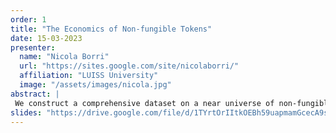 ```yaml
---
order: 1
title: "The Economics of Non-fungible Tokens"
date: 15-03-2023
presenter:
  name: "Nicola Borri"
  url: "https://sites.google.com/site/nicolaborri/"
  affiliation: "LUISS University"
  image: "/assets/images/nicola.jpg" 
abstract: |
 We construct a comprehensive dataset on a near universe of non-fungible token (NFT) transactions, create indices for the NFT market and its components, and analyze their properties. The NFT market return is significantly exposed to the cryptocurrency market return, but the majority of the NFT market variations remain unexplained. NFT market returns have low exposures to other cryptocurrency factors and factors from traditional asset markets. In the time-series, volatility and the NFT valuation ratio significantly predict NFT market returns. In the cross-section, NFT returns exhibit size and return reversal effects.
slides: "https://drive.google.com/file/d/1TYrtOrIItkOEBh59uapmamGcecA9siSX/view?usp=share_link"  
---
```

